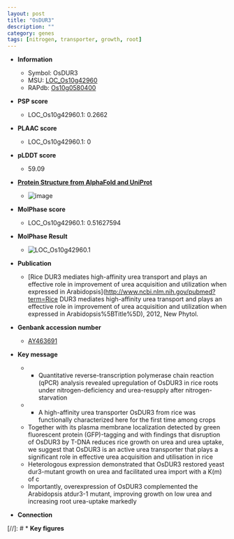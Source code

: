 ```yaml
---
layout: post
title: "OsDUR3"
description: ""
category: genes
tags: [nitrogen, transporter, growth, root]
---
```


* **Information**  
    + Symbol: OsDUR3  
    + MSU: [LOC_Os10g42960](http://rice.plantbiology.msu.edu/cgi-bin/ORF_infopage.cgi?orf=LOC_Os10g42960)  
    + RAPdb: [Os10g0580400](http://rapdb.dna.affrc.go.jp/viewer/gbrowse_details/irgsp1?name=Os10g0580400)  

* **PSP score**  
    + LOC_Os10g42960.1: 0.2662 

* **PLAAC score**  
    + LOC_Os10g42960.1: 0 

* **pLDDT score**
    + 59.09

* **[Protein Structure from AlphaFold and UniProt](https://www.uniprot.org/uniprotkb/A0A0P0VN59/entry#structure)**
    + ![image](https://ricepsp.github.io/images/A/AF-A0A0P0VN59-F1.png)

* **MolPhase score**
    + LOC_Os10g42960.1: 0.51627594

* **MolPhase Result**
    + ![LOC_Os10g42960.1](https://304243504.github.io/Pictures/LOC_Os10g/LOC_Os10g42960.1.png)

* **Publication**  
    + [Rice DUR3 mediates high-affinity urea transport and plays an effective role in improvement of urea acquisition and utilization when expressed in Arabidopsis](http://www.ncbi.nlm.nih.gov/pubmed?term=Rice DUR3 mediates high-affinity urea transport and plays an effective role in improvement of urea acquisition and utilization when expressed in Arabidopsis%5BTitle%5D), 2012, New Phytol.

* **Genbank accession number**  
    + [AY463691](http://www.ncbi.nlm.nih.gov/nuccore/AY463691)

* **Key message**  
    + * Quantitative reverse-transcription polymerase chain reaction (qPCR) analysis revealed upregulation of OsDUR3 in rice roots under nitrogen-deficiency and urea-resupply after nitrogen-starvation
    + * A high-affinity urea transporter OsDUR3 from rice was functionally characterized here for the first time among crops
    + Together with its plasma membrane localization detected by green fluorescent protein (GFP)-tagging and with findings that disruption of OsDUR3 by T-DNA reduces rice growth on urea and urea uptake, we suggest that OsDUR3 is an active urea transporter that plays a significant role in effective urea acquisition and utilisation in rice
    + Heterologous expression demonstrated that OsDUR3 restored yeast dur3-mutant growth on urea and facilitated urea import with a K(m) of c
    + Importantly, overexpression of OsDUR3 complemented the Arabidopsis atdur3-1 mutant, improving growth on low urea and increasing root urea-uptake markedly

* **Connection**  

[//]: # * **Key figures**  


